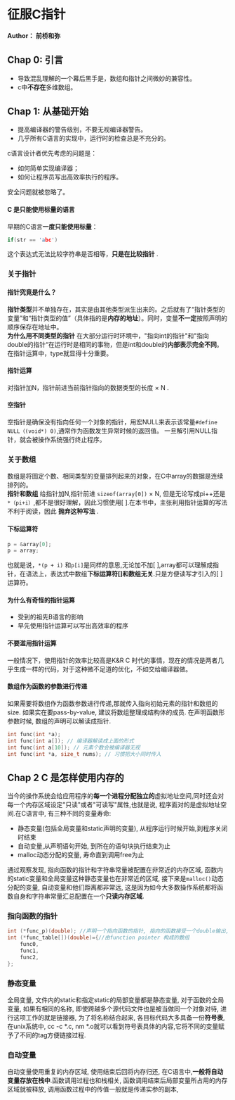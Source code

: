 # 征服C指针

#### Author： 前桥和弥

## Chap 0: 引言

* 导致混乱理解的一个幕后黑手是，数组和指针之间微妙的兼容性。
* c中**不存在**多维数组。

## Chap 1: 从基础开始
* 提高编译器的警告级别，不要无视编译器警告。
* 几乎所有C语言的实现中，运行时的检查总是不充分的。

c语言设计者优先考虑的问题是：
* 如何简单实现编译器；
* 如何让程序员写出高效率执行的程序。

安全问题就被忽略了。<br>
#### C 是只能使用标量的语言
早期的C语言**一度只能使用标量**：<br>
```c
if(str == 'abc')
```
这个表达式无法比较字符串是否相等，**只是在比较指针** .
### 关于指针
#### 指针究竟是什么？
**指针类型**并不单独存在，其实是由其他类型派生出来的。之后就有了“指针类型的变量”和“指针类型的值”（具体指的是**内存的地址**）。同时，变量**不一定**按照声明的顺序保存在地址中。<br>
**为什么用不同类型的指针** 在大部分运行时环境中，"指向int的指针"和"指向double的指针“在运行时是相同的事物，但是int和double的**内部表示完全不同**。在指针运算中，type就显得十分重要。<br>
#### 指针运算
对指针加N，指针前进当前指针指向的数据类型的长度 $\times$ N .
#### 空指针
空指针是确保没有指向任何一个对象的指针，用宏NULL来表示该常量`#define NULL（(void*) 0)`,通常作为函数发生异常时候的返回值。 一旦解引用NULL指针，就会被操作系统强行终止程序。

### 关于数组
数组是将固定个数、相同类型的变量排列起来的对象，在C中array的数据是连续排列的。<br>
**指针和数组** 给指针加N,指针前进 `sizeof(array[0])` $\times$ N, 但是无论写成pi++还是`*（pi+i）`,都不是很好理解，因此习惯使用[ ].在本书中，主张利用指针运算的写法不利于阅读，因此 **抛弃这种写法** .
#### 下标运算符

```c
p = &array[0];
p = array;
```

也就是说，`*(p + i)` 和`p[i]`是同样的意思,无论加不加[ ],array都可以理解成指针，在语法上，表达式中数组**下标运算符[]和数组无关**.只是方便读写才引入的[ ]运算符。<br>

#### 为什么有奇怪的指针运算

- 受到的祖先B语言的影响
- 早先使用指针运算可以写出高效率的程序

#### 不要滥用指针运算

一般情况下，使用指针的效率比较高是K&R C 时代的事情，现在的情况是两者几乎生成一样的代码，对于这种微不足道的优化，不如交给编译器做。

#### 数组作为函数的参数进行传递

如果需要将数组作为函数参数进行传递,那就传入指向初始元素的指针和数组的size. 如果实在要pass-by-value, 建议将数组整理成结构体的成员.
在声明函数形参数时候, 数组的声明可以解读成指针.
```C
int func(int *a);
int func(int a[]); // 编译器解读成上面的形式
int func(int a[10]); // 元素个数会被编译器无视
int func(int *a, size_t nums); // 习惯把大小同时传入
```

## Chap 2 C 是怎样使用内存的

当今的操作系统会给应用程序的**每一个进程分配独立的**虚拟地址空间,同时还会对每一个内存区域设定"只读"或者"可读写"属性,也就是说, 程序面对的是虚拟地址空间.在C语言中, 有三种不同的变量寿命:
* 静态变量(包括全局变量和static声明的变量), 从程序运行时候开始,到程序关闭时结束
* 自动变量,从声明语句开始, 到所在的语句块执行结束为止
* malloc动态分配的变量, 寿命直到调用free为止

通过观察发现, 指向函数的指针和字符串常量被配置在非常近的内存区域, 函数内的static变量和全局变量这种静态变量也在非常近的区域, 接下来是`malloc()`动态分配的变量, 自动变量和他们距离都非常远, 这是因为如今大多数操作系统都将函数自身和字符串常量汇总配置在一个**只读内存区域**.<br>

### 指向函数的指针
```C
int (*func_p)(double); //声明一个指向函数的指针, 指向的函数接受一个double输出, 输出一个int
int (*func_table[])(double)={//由function pointer 构成的数组
    func0,
    func1,
    func2,
};
```
### 静态变量
全局变量, 文件内的static和指定static的局部变量都是静态变量, 对于函数的全局变量, 如果有相同的名称, 即使跨越多个源代码文件也是被当做同一个对象对待, 进行这项工作的就是链接器, 为了将名称结合起来, 各目标代码大多具备一份**符号表**,在unix系统中, cc -c *.c, nm *.o就可以看到符号表具体的内容,它将不同的变量赋予了不同的tag方便链接过程.

### 自动变量

自动变量使用重复的内存区域, 使用结束后回将内存归还, 在C语言中,**一般将自动变量存放在栈中**.函数调用过程也和栈相关, 函数调用结束后局部变量所占用的内存区域就被释放, 调用函数过程中的传值一般就是传递实参的副本,
